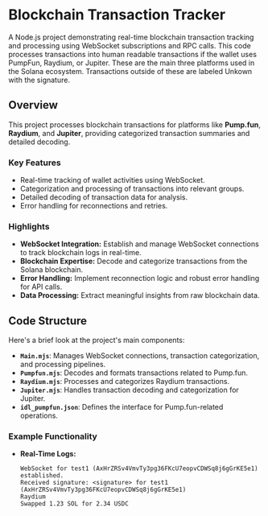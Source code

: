 # Blockchain Transaction Tracker

A Node.js project demonstrating real-time blockchain transaction tracking and processing using WebSocket subscriptions and RPC calls. This code processes transactions into human readable transactions if the wallet uses PumpFun, Raydium, or Jupiter. These are the main three platforms used in the Solana ecosystem. Transactions outside of these are labeled Unkown with the signature. 

## Overview

This project processes blockchain transactions for platforms like **Pump.fun**, **Raydium**, and **Jupiter**, providing categorized transaction summaries and detailed decoding.

### Key Features
- Real-time tracking of wallet activities using WebSocket.
- Categorization and processing of transactions into relevant groups.
- Detailed decoding of transaction data for analysis.
- Error handling for reconnections and retries.

### Highlights
- **WebSocket Integration:** Establish and manage WebSocket connections to track blockchain logs in real-time.
- **Blockchain Expertise:** Decode and categorize transactions from the Solana blockchain.
- **Error Handling:** Implement reconnection logic and robust error handling for API calls.
- **Data Processing:** Extract meaningful insights from raw blockchain data.

## Code Structure
Here's a brief look at the project's main components:

- **`Main.mjs`**: Manages WebSocket connections, transaction categorization, and processing pipelines.
- **`Pumpfun.mjs`**: Decodes and formats transactions related to Pump.fun.
- **`Raydium.mjs`**: Processes and categorizes Raydium transactions.
- **`Jupiter.mjs`**: Handles transaction decoding and categorization for Jupiter.
- **`idl_pumpfun.json`**: Defines the interface for Pump.fun-related operations.

### Example Functionality

- **Real-Time Logs:**
  ```plaintext
  WebSocket for test1 (AxHrZRSv4VmvTy3pg36FKcU7eopvCDWSq8j6gGrKE5e1) established.
  Received signature: <signature> for test1 (AxHrZRSv4VmvTy3pg36FKcU7eopvCDWSq8j6gGrKE5e1)
  Raydium
  Swapped 1.23 SOL for 2.34 USDC
